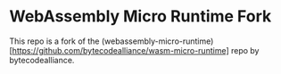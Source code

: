 WebAssembly Micro Runtime Fork
=========================


This repo is a fork of the (webassembly-micro-runtime)[https://github.com/bytecodealliance/wasm-micro-runtime]
repo by bytecodealliance.
